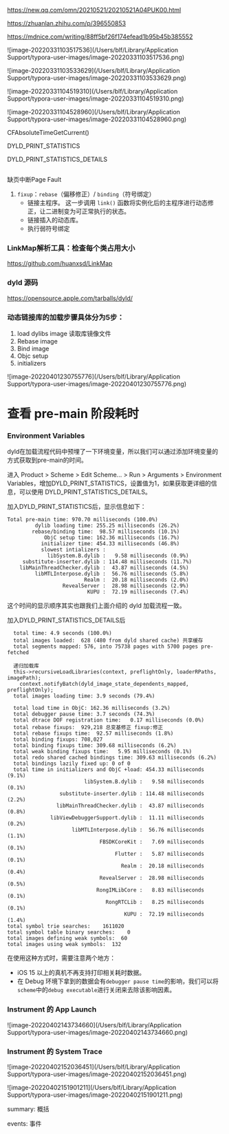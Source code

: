 

https://new.qq.com/omn/20210521/20210521A04PUK00.html

https://zhuanlan.zhihu.com/p/396550853

https://mdnice.com/writing/88ff5bf26f174efead1b95b45b385552



![image-20220331103517536](/Users/blf/Library/Application Support/typora-user-images/image-20220331103517536.png)

![image-20220331103533629](/Users/blf/Library/Application Support/typora-user-images/image-20220331103533629.png)



![image-20220331104519310](/Users/blf/Library/Application Support/typora-user-images/image-20220331104519310.png)

![image-20220331104528960](/Users/blf/Library/Application Support/typora-user-images/image-20220331104528960.png)





CFAbsoluteTimeGetCurrent()



DYLD_PRINT_STATISTICS

DYLD_PRINT_STATISTICS_DETAILS

``` shell

```



缺页中断Page Fault

1. `fixup`：`rebase`（偏移修正）/ `binding`（符号绑定）
   - 链接主程序。 这一步调用 `link()` 函数将实例化后的主程序进行动态修正，让二进制变为可正常执行的状态。
   - 链接插入的动态库。
   - 执行弱符号绑定

### LinkMap解析工具：检查每个类占用大小

https://github.com/huanxsd/LinkMap



### dyld 源码

https://opensource.apple.com/tarballs/dyld/





### 动态链接库的加载步骤具体分为5步：

1. load dylibs image 读取库镜像文件
2. Rebase image
3. Bind image
4. Objc setup
5. initializers





![image-20220401230755776](/Users/blf/Library/Application Support/typora-user-images/image-20220401230755776.png)



# 查看 pre-main 阶段耗时

### Environment Variables

dyld在加载流程代码中预埋了一下环境变量，所以我们可以通过添加环境变量的方式获取到pre-main的时间。

进入 Product > Scheme > Edit Scheme... > Run > Arguments > Environment Variables，增加DYLD_PRINT_STATISTICS，设置值为1，如果获取更详细的信息，可以使用 DYLD_PRINT_STATISTICS_DETAILS。

加入DYLD_PRINT_STATISTICS后，显示信息如下：

``` shell
Total pre-main time: 970.70 milliseconds (100.0%)
         dylib loading time: 255.25 milliseconds (26.2%)
        rebase/binding time:  98.57 milliseconds (10.1%)
            ObjC setup time: 162.36 milliseconds (16.7%)
           initializer time: 454.33 milliseconds (46.8%)
           slowest intializers :
             libSystem.B.dylib :   9.58 milliseconds (0.9%)
     substitute-inserter.dylib : 114.48 milliseconds (11.7%)
    libMainThreadChecker.dylib :  43.87 milliseconds (4.5%)
         libMTLInterpose.dylib :  56.76 milliseconds (5.8%)
                         Realm :  20.18 milliseconds (2.0%)
                  RevealServer :  28.98 milliseconds (2.9%)
                          KUPU :  72.19 milliseconds (7.4%)
```

 这个时间的显示顺序其实也跟我们上面介绍的 dyld 加载流程一致。

加入DYLD_PRINT_STATISTICS_DETAILS后

``` shell
  total time: 4.9 seconds (100.0%)
  total images loaded:  628 (480 from dyld shared cache) 共享缓存
  total segments mapped: 576, into 75738 pages with 5700 pages pre-fetched
  
  递归加载库
  this->recursiveLoadLibraries(context, preflightOnly, loaderRPaths, imagePath);
	context.notifyBatch(dyld_image_state_dependents_mapped, preflightOnly);
  total images loading time: 3.9 seconds (79.4%) 
  
  total load time in ObjC: 162.36 milliseconds (3.2%)
  total debugger pause time: 3.7 seconds (74.3%)
  total dtrace DOF registration time:   0.17 milliseconds (0.0%)
  total rebase fixups:  929,218 总变基修正 fixup:修正 
  total rebase fixups time:  92.57 milliseconds (1.8%)
  total binding fixups: 708,027
  total binding fixups time: 309.68 milliseconds (6.2%)
  total weak binding fixups time:   5.95 milliseconds (0.1%)
  total redo shared cached bindings time: 309.63 milliseconds (6.2%)
  total bindings lazily fixed up: 0 of 0
  total time in initializers and ObjC +load: 454.33 milliseconds (9.1%)
                         libSystem.B.dylib :   9.58 milliseconds (0.1%)
                 substitute-inserter.dylib : 114.48 milliseconds (2.2%)
                libMainThreadChecker.dylib :  43.87 milliseconds (0.8%)
              libViewDebuggerSupport.dylib :  11.11 milliseconds (0.2%)
                     libMTLInterpose.dylib :  56.76 milliseconds (1.1%)
                              FBSDKCoreKit :   7.69 milliseconds (0.1%)
                                   Flutter :   5.87 milliseconds (0.1%)
                                     Realm :  20.18 milliseconds (0.4%)
                              RevealServer :  28.98 milliseconds (0.5%)
                             RongIMLibCore :   8.83 milliseconds (0.1%)
                                RongRTCLib :   8.25 milliseconds (0.1%)
                                      KUPU :  72.19 milliseconds (1.4%)
total symbol trie searches:    1611020
total symbol table binary searches:    0
total images defining weak symbols:  60
total images using weak symbols:  132
```



在使用这种方式时，需要注意两个地方：

- iOS 15 以上的真机不再支持打印相关耗时数据。
- 在 Debug 环境下拿到的数据会有`debugger pause time`的影响，我们可以将`scheme`中的`debug executable`进行关闭来去除该影响因素。

### Instrument 的 App Launch

![image-20220402143734660](/Users/blf/Library/Application Support/typora-user-images/image-20220402143734660.png)





### Instrument 的 System Trace

![image-20220402152036451](/Users/blf/Library/Application Support/typora-user-images/image-20220402152036451.png)

![image-20220402151901211](/Users/blf/Library/Application Support/typora-user-images/image-20220402151901211.png)

summary: 概括

events: 事件

